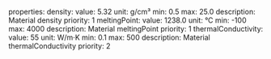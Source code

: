 properties:
  density:
    value: 5.32
    unit: g/cm³
    min: 0.5
    max: 25.0
    description: Material density
    priority: 1
  meltingPoint:
    value: 1238.0
    unit: °C
    min: -100
    max: 4000
    description: Material meltingPoint
    priority: 1
  thermalConductivity:
    value: 55
    unit: W/m·K
    min: 0.1
    max: 500
    description: Material thermalConductivity
    priority: 2
